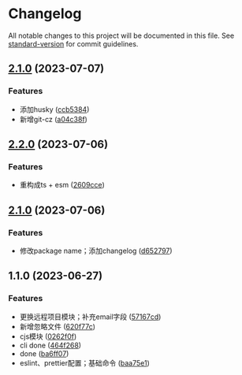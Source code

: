 # Changelog

All notable changes to this project will be documented in this file. See [standard-version](https://github.com/conventional-changelog/standard-version) for commit guidelines.

## [2.1.0](https://github.com/jayyoonn/cj-cli/compare/v2.2.0...v2.1.0) (2023-07-07)


### Features

* 添加husky ([ccb5384](https://github.com/jayyoonn/cj-cli/commit/ccb53847d4f308a1ea6681a7ce6b2cea0d0a4573))
* 新增git-cz ([a04c38f](https://github.com/jayyoonn/cj-cli/commit/a04c38f5ccb653b745030427da0f6b0f47ae1a23))

## [2.2.0](https://github.com/jayyoonn/cj-cli/compare/v2.1.0...v2.2.0) (2023-07-06)


### Features

* 重构成ts + esm ([2609cce](https://github.com/jayyoonn/cj-cli/commit/2609cceae532b6d09beec69d80815dd0401223ca))

## [2.1.0](https://github.com/jayyoonn/cj-cli/compare/v1.1.0...v2.1.0) (2023-07-06)


### Features

* 修改package name；添加changelog ([d652797](https://github.com/jayyoonn/cj-cli/commit/d6527970e2a4928b289e00e0b14bbdf440c11932))

## 1.1.0 (2023-06-27)


### Features

* 更换远程项目模块；补充email字段 ([57167cd](https://github.com/jayyoonn/cj-cli/commit/57167cd2bd09546db1988af8898ad819441a2749))
* 新增忽略文件 ([620f77c](https://github.com/jayyoonn/cj-cli/commit/620f77c4ce5873bc1dccfa32d4c14b717fe4cf8f))
* cjs模块 ([0262f0f](https://github.com/jayyoonn/cj-cli/commit/0262f0f54cdf12c919e7610069e63bedebfdf339))
* cli done ([464f268](https://github.com/jayyoonn/cj-cli/commit/464f26855d18d08406c99c17a1282b233ab5b8ce))
* done ([ba6ff07](https://github.com/jayyoonn/cj-cli/commit/ba6ff0724bbdd1a1d7747837f08022412580deef))
* eslint、prettier配置；基础命令 ([baa75e1](https://github.com/jayyoonn/cj-cli/commit/baa75e17d137ef8782cae234362ca2502f69c8dd))
